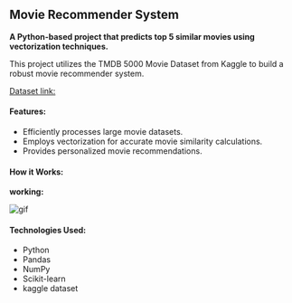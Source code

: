 ## Movie Recommender System

**A Python-based project that predicts top 5 similar movies using vectorization techniques.**

This project utilizes the TMDB 5000 Movie Dataset from Kaggle to build a robust movie recommender system.

[Dataset link:](https://www.kaggle.com/datasets/tmdb/tmdb-movie-metadata)


#### Features:
* Efficiently processes large movie datasets.
* Employs vectorization for accurate movie similarity calculations.
* Provides personalized movie recommendations.

#### How it Works:

**working:**

![gif](https://github.com/user-attachments/assets/fb790e45-65c4-4cab-b669-cd7166c61b9b)


#### Technologies Used:
* Python
* Pandas
* NumPy
* Scikit-learn
* kaggle dataset

